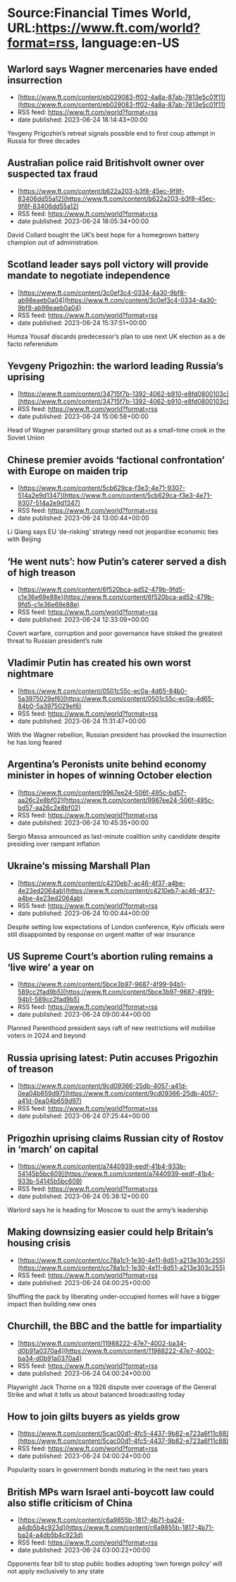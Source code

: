 # Source:Financial Times World, URL:https://www.ft.com/world?format=rss, language:en-US

## Warlord says Wagner mercenaries have ended insurrection
 - [https://www.ft.com/content/eb029083-ff02-4a8a-87ab-7813e5c01f11](https://www.ft.com/content/eb029083-ff02-4a8a-87ab-7813e5c01f11)
 - RSS feed: https://www.ft.com/world?format=rss
 - date published: 2023-06-24 18:14:43+00:00

Yevgeny Prigozhin’s retreat signals possible end to first coup attempt in Russia for three decades

## Australian police raid Britishvolt owner over suspected tax fraud
 - [https://www.ft.com/content/b622a203-b3f8-45ec-9f8f-83406dd55a12](https://www.ft.com/content/b622a203-b3f8-45ec-9f8f-83406dd55a12)
 - RSS feed: https://www.ft.com/world?format=rss
 - date published: 2023-06-24 18:05:34+00:00

David Collard bought the UK’s best hope for a homegrown battery champion out of administration

## Scotland leader says poll victory will provide mandate to negotiate independence
 - [https://www.ft.com/content/3c0ef3c4-0334-4a30-9bf8-ab98eaeb0a04](https://www.ft.com/content/3c0ef3c4-0334-4a30-9bf8-ab98eaeb0a04)
 - RSS feed: https://www.ft.com/world?format=rss
 - date published: 2023-06-24 15:37:51+00:00

Humza Yousaf discards predecessor’s plan to use next UK election as a de facto referendum

## Yevgeny Prigozhin: the warlord leading Russia’s uprising
 - [https://www.ft.com/content/34715f7b-1392-4062-b910-e8fd0800103c](https://www.ft.com/content/34715f7b-1392-4062-b910-e8fd0800103c)
 - RSS feed: https://www.ft.com/world?format=rss
 - date published: 2023-06-24 15:06:58+00:00

Head of Wagner paramilitary group started out as a small-time crook in the Soviet Union

## Chinese premier avoids ‘factional confrontation’ with Europe on maiden trip
 - [https://www.ft.com/content/5cb629ca-f3e3-4e71-9307-514a2e9d1347](https://www.ft.com/content/5cb629ca-f3e3-4e71-9307-514a2e9d1347)
 - RSS feed: https://www.ft.com/world?format=rss
 - date published: 2023-06-24 13:00:44+00:00

Li Qiang says EU ‘de-risking’ strategy need not jeopardise economic ties with Beijing

## ‘He went nuts’: how Putin’s caterer served a dish of high treason
 - [https://www.ft.com/content/6f520bca-ad52-479b-9fd5-c1e36e69e88e](https://www.ft.com/content/6f520bca-ad52-479b-9fd5-c1e36e69e88e)
 - RSS feed: https://www.ft.com/world?format=rss
 - date published: 2023-06-24 12:33:09+00:00

Covert warfare, corruption and poor governance have stoked the greatest threat to Russian president’s rule

## Vladimir Putin has created his own worst nightmare
 - [https://www.ft.com/content/0501c55c-ec0a-4d65-84b0-5a3975029ef6](https://www.ft.com/content/0501c55c-ec0a-4d65-84b0-5a3975029ef6)
 - RSS feed: https://www.ft.com/world?format=rss
 - date published: 2023-06-24 11:31:47+00:00

With the Wagner rebellion, Russian president has provoked the insurrection he has long feared

## Argentina’s Peronists unite behind economy minister in hopes of winning October election
 - [https://www.ft.com/content/9967ee24-506f-495c-bd57-aa26c2e8bf02](https://www.ft.com/content/9967ee24-506f-495c-bd57-aa26c2e8bf02)
 - RSS feed: https://www.ft.com/world?format=rss
 - date published: 2023-06-24 10:45:35+00:00

Sergio Massa announced as last-minute coalition unity candidate despite presiding over rampant inflation

## Ukraine’s missing Marshall Plan
 - [https://www.ft.com/content/c4210eb7-ac46-4f37-a4be-4e23ed2064ab](https://www.ft.com/content/c4210eb7-ac46-4f37-a4be-4e23ed2064ab)
 - RSS feed: https://www.ft.com/world?format=rss
 - date published: 2023-06-24 10:00:44+00:00

Despite setting low expectations of London conference, Kyiv officials were still disappointed by response on urgent matter of war insurance

## US Supreme Court’s abortion ruling remains a ‘live wire’ a year on
 - [https://www.ft.com/content/5bce3b97-9687-4f99-94b1-589cc2fad9b5](https://www.ft.com/content/5bce3b97-9687-4f99-94b1-589cc2fad9b5)
 - RSS feed: https://www.ft.com/world?format=rss
 - date published: 2023-06-24 09:00:44+00:00

Planned Parenthood president says raft of new restrictions will mobilise voters in 2024 and beyond

## Russia uprising latest: Putin accuses Prigozhin of treason
 - [https://www.ft.com/content/9cd09366-25db-4057-a41d-0ea04b659d97](https://www.ft.com/content/9cd09366-25db-4057-a41d-0ea04b659d97)
 - RSS feed: https://www.ft.com/world?format=rss
 - date published: 2023-06-24 07:25:44+00:00



## Prigozhin uprising claims Russian city of Rostov in ‘march’ on capital
 - [https://www.ft.com/content/a7440939-eedf-41b4-933b-54145b5bc609](https://www.ft.com/content/a7440939-eedf-41b4-933b-54145b5bc609)
 - RSS feed: https://www.ft.com/world?format=rss
 - date published: 2023-06-24 05:38:12+00:00

Warlord says he is heading for Moscow to oust the army’s leadership

## Making downsizing easier could help Britain’s housing crisis
 - [https://www.ft.com/content/cc78a1c1-1e30-4e11-8d51-a213e303c255](https://www.ft.com/content/cc78a1c1-1e30-4e11-8d51-a213e303c255)
 - RSS feed: https://www.ft.com/world?format=rss
 - date published: 2023-06-24 04:00:25+00:00

Shuffling the pack by liberating under-occupied homes will have a bigger impact than building new ones

## Churchill, the BBC and the battle for impartiality
 - [https://www.ft.com/content/11988222-47e7-4002-ba34-d0b91a0370a4](https://www.ft.com/content/11988222-47e7-4002-ba34-d0b91a0370a4)
 - RSS feed: https://www.ft.com/world?format=rss
 - date published: 2023-06-24 04:00:24+00:00

Playwright Jack Thorne on a 1926 dispute over coverage of the General Strike and what it tells us about balanced broadcasting today

## How to join gilts buyers as yields grow
 - [https://www.ft.com/content/5cac00d1-4fc5-4437-9b82-e723a6f11c88](https://www.ft.com/content/5cac00d1-4fc5-4437-9b82-e723a6f11c88)
 - RSS feed: https://www.ft.com/world?format=rss
 - date published: 2023-06-24 04:00:24+00:00

Popularity soars in government bonds maturing in the next two years

## British MPs warn Israel anti-boycott law could also stifle criticism of China
 - [https://www.ft.com/content/c6a9855b-1817-4b71-ba24-a4db5b4c923d](https://www.ft.com/content/c6a9855b-1817-4b71-ba24-a4db5b4c923d)
 - RSS feed: https://www.ft.com/world?format=rss
 - date published: 2023-06-24 03:00:22+00:00

Opponents fear bill to stop public bodies adopting ‘own foreign policy’ will not apply exclusively to any state

